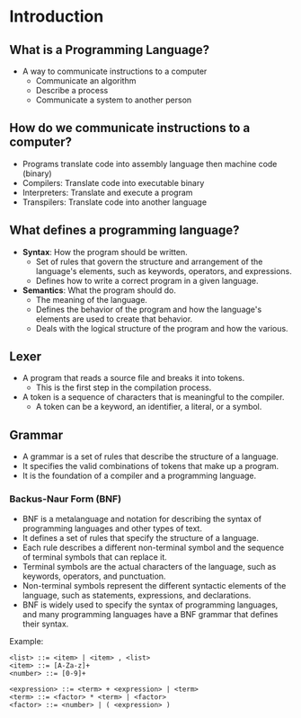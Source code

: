 # Introduction

## What is a Programming Language?

- A way to communicate instructions to a computer
  - Communicate an algorithm
  - Describe a process
  - Communicate a system to another person

## How do we communicate instructions to a computer?

- Programs translate code into assembly language then machine code (binary)
- Compilers: Translate code into executable binary
- Interpreters: Translate and execute a program
- Transpilers: Translate code into another language

## What defines a programming language?

- **Syntax**: How the program should be written.
  - Set of rules that govern the structure and arrangement of the language's elements, such as keywords, operators, and expressions.
  - Defines how to write a correct program in a given language.
- **Semantics**: What the program should do.
  - The meaning of the language.
  - Defines the behavior of the program and how the language's elements are used to create that behavior.
  - Deals with the logical structure of the program and how the various.

## Lexer

- A program that reads a source file and breaks it into tokens.
  - This is the first step in the compilation process.
- A token is a sequence of characters that is meaningful to the compiler.
  - A token can be a keyword, an identifier, a literal, or a symbol.

## Grammar

- A grammar is a set of rules that describe the structure of a language.
- It specifies the valid combinations of tokens that make up a program.
- It is the foundation of a compiler and a programming language.

### Backus-Naur Form (BNF)

- BNF is a metalanguage and notation for describing the syntax of programming languages and other types of text.
- It defines a set of rules that specify the structure of a language.
- Each rule describes a different non-terminal symbol and the sequence of terminal symbols that can replace it.
- Terminal symbols are the actual characters of the language, such as keywords, operators, and punctuation.
- Non-terminal symbols represent the different syntactic elements of the language, such as statements, expressions, and declarations.
- BNF is widely used to specify the syntax of programming languages, and many programming languages have a BNF grammar that defines their syntax.

Example:

```text
<list> ::= <item> | <item> , <list>
<item> ::= [A-Za-z]+
<number> ::= [0-9]+

<expression> ::= <term> + <expression> | <term>
<term> ::= <factor> * <term> | <factor>
<factor> ::= <number> | ( <expression> )
```

